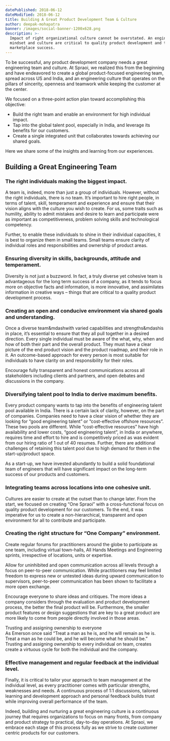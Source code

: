 ```yaml
---
datePublished: 2018-06-12
dateModified: 2018-06-12
title: Building A Great Product Development Team & Culture
author: deepak-mohapatra
banner: /images/social-banner-1200x628.png
description: >-
  Impact of right organizational culture cannot be overstated. An engineering
  mindset and culture are critical to quality product development and to
  marketplace success.
---
```


To be successful, any product development company needs a great engineering team
and culture. At Spraoi, we realized this from the beginning and have endeavored
to create a global product-focused engineering team, spread across US and India,
and an engineering culture that operates on the pillars of sincerity, openness
and teamwork while keeping the customer at the center.

We focused on a three-point action plan toward accomplishing this objective:

- Build the right team and enable an environment for high individual impact.
- Tap into the global talent pool, especially in India, and leverage its
  benefits for our customers.
- Create a single integrated unit that collaborates towards achieving our shared
  goals.

Here we share some of the insights and learning from our experiences.

## Building a Great Engineering Team

### The right individuals making the biggest impact.

A team is, indeed, more than just a group of individuals. However, without the
right individuals, there is no team. It’s important to hire right people, in
terms of talent, skill, temperament and experience and ensure that their vision
aligns with the culture you wish to create. For us, some traits such as
humility, ability to admit mistakes and desire to learn and participate were as
important as competitiveness, problem solving skills and technological
competency.

Further, to enable these individuals to shine in their individual capacities, it
is best to organize them in small teams. Small teams ensure clarity of
individual roles and responsibilities and ownership of product areas.

### Ensuring diversity in skills, backgrounds, attitude and temperament.

Diversity is not just a buzzword. In fact, a truly diverse yet cohesive team is
advantageous for the long term success of a company, as it tends to focus more
on objective facts and information, is more innovative, and assimilates
information in creative ways – things that are critical to a quality product
development process.

### Creating an open and conducive environment via shared goals and understanding.

Once a diverse team&mdashwith varied capabilities and strengths&mdashis in
place, it’s essential to ensure that they all pull together in a desired
direction. Every single individual must be aware of the what, why, when and how
of both their part and the overall product. They must have a clear picture of
the end product vision and the product roadmap, and their role in it. An
outcome-based approach for every person is most suitable for individuals to have
clarity on and responsibility for their roles.

Encourage fully transparent and honest communications across all stakeholders
including clients and partners, and open debates and discussions in the company.

### Diversifying talent pool to India to derive maximum benefits.

Every product company wants to tap into the benefits of engineering talent pool
available in India. There is a certain lack of clarity, however, on the part of
companies. Companies need to have a clear vision of whether they are looking for
“good engineering talent” or “cost-effective offshore resources”. These two
pools are different. While “cost-effective resources” have high availability and
lower costs, “good engineering talent”, in India or anywhere, requires time and
effort to hire and is competitively priced as was evident from our hiring ratio
of 1 out of 40 resumes. Further, there are additional challenges of retaining
this talent pool due to high demand for them in the start-up/product space.

As a start-up, we have invested abundantly to build a solid foundational team of
engineers that will have significant impact on the long-term success of our
products and customers.

### Integrating teams across locations into one cohesive unit.

Cultures are easier to create at the outset than to change later. From the
start, we focused on creating “One Spraoi” with a cross-functional focus on
quality product development for our customers. To the end, it was imperative for
us to create a non-hierarchical, transparent and open environment for all to
contribute and participate.

### Creating the right structure for “One Company” environment.

Create regular forums for practitioners around the globe to participate as one
team, including virtual town-halls, All Hands Meetings and Engineering sprints,
irrespective of locations, units or expertise.

Allow for uninhibited and open communication across all levels through a focus
on peer-to-peer communication. While practitioners may feel limited freedom to
express new or untested ideas during upward communication to supervisors,
peer-to-peer communication has been shown to facilitate a more open exchange.

Encourage everyone to share ideas and critiques. The more ideas a company
considers through the evaluation and product development process, the better the
final product will be. Furthermore, the smaller product features or design
suggestions that are key to a great product are more likely to come from people
directly involved in those areas.

<span class="underline">Trusting and assigning ownership to everyone</span>
<br />As Emerson once said “Treat a man as he is, and he will remain as he is.
Treat a man as he could be, and he will become what he should be.” Trusting and
assigning ownership to every individual on team, creates create a virtuous cycle
for both the individual and the company.

### Effective management and regular feedback at the individual level.

Finally, it is critical to tailor your approach to team management at the
individual level, as every practitioner comes with particular strengths,
weaknesses and needs. A continuous process of 1:1 discussions, tailored learning
and development approach and personal feedback builds trust while improving
overall performance of the team.

Indeed, building and nurturing a great engineering culture is a continuous
journey that requires organizations to focus on many fronts, from company and
product strategy to practical, day-to-day operations. At Spraoi, we embrace each
stage of this process fully as we strive to create customer centric products for
our customers.
